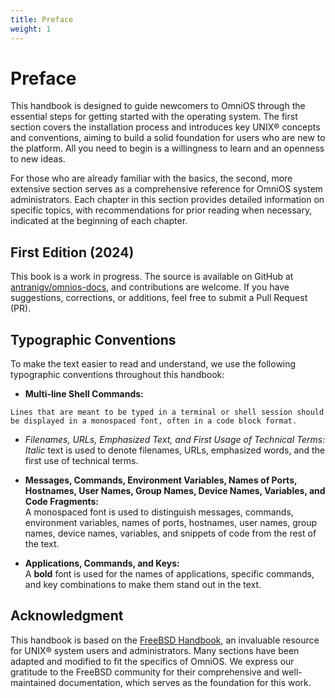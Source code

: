 ```yaml
---
title: Preface
weight: 1
---
```


# Preface

This handbook is designed to guide newcomers to OmniOS through the essential steps for getting started with the operating system. The first section covers the installation process and introduces key UNIX® concepts and conventions, aiming to build a solid foundation for users who are new to the platform. All you need to begin is a willingness to learn and an openness to new ideas.

For those who are already familiar with the basics, the second, more extensive section serves as a comprehensive reference for OmniOS system administrators. Each chapter in this section provides detailed information on specific topics, with recommendations for prior reading when necessary, indicated at the beginning of each chapter.

## First Edition (2024)

This book is a work in progress. The source is available on GitHub at [antranigv/omnios-docs](https://github.com/antranigv/omnios-docs), and contributions are welcome. If you have suggestions, corrections, or additions, feel free to submit a Pull Request (PR).

## Typographic Conventions

To make the text easier to read and understand, we use the following typographic conventions throughout this handbook:

- **Multi-line Shell Commands:**
```
Lines that are meant to be typed in a terminal or shell session should be displayed in a monospaced font, often in a code block format.
```

- *Filenames, URLs, Emphasized Text, and First Usage of Technical Terms:*  
  _Italic_ text is used to denote filenames, URLs, emphasized words, and the first use of technical terms.

- **Messages, Commands, Environment Variables, Names of Ports, Hostnames, User Names, Group Names, Device Names, Variables, and Code Fragments:**  
  A monospaced font is used to distinguish messages, commands, environment variables, names of ports, hostnames, user names, group names, device names, variables, and snippets of code from the rest of the text.

- **Applications, Commands, and Keys:**  
  A **bold** font is used for the names of applications, specific commands, and key combinations to make them stand out in the text.

## Acknowledgment

This handbook is based on the [FreeBSD Handbook](https://docs.freebsd.org/en/books/handbook/), an invaluable resource for UNIX® system users and administrators. Many sections have been adapted and modified to fit the specifics of OmniOS. We express our gratitude to the FreeBSD community for their comprehensive and well-maintained documentation, which serves as the foundation for this work.
